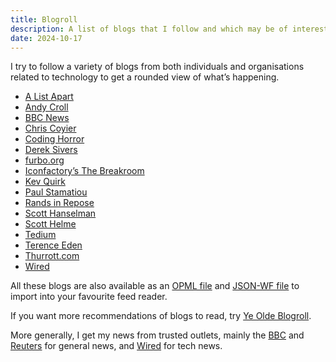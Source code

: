 ```yaml
---
title: Blogroll
description: A list of blogs that I follow and which may be of interest.
date: 2024-10-17
---
```


I try to follow a variety of blogs from both individuals and organisations related to technology to get a rounded view of what’s happening.

* [A List Apart](https://alistapart.com)
* [Andy Croll](https://andycroll.com)
* [BBC News](https://www.bbc.co.uk/news)
* [Chris Coyier](https://chriscoyier.net)
* [Coding Horror](https://blog.codinghorror.com)
* [Derek Sivers](https://sive.rs/blog)
* [furbo.org](https://furbo.org)
* [Iconfactory’s The Breakroom](https://blog.iconfactory.com)
* [Kev Quirk](https://kevquirk.com)
* [Paul Stamatiou](https://paulstamatiou.com)
* [Rands in Repose](https://randsinrepose.com)
* [Scott Hanselman](https://www.hanselman.com/blog/)
* [Scott Helme](https://scotthelme.co.uk)
* [Tedium](https://tedium.co)
* [Terence Eden](https://shkspr.mobi/blog)
* [Thurrott.com](https://www.thurrott.com)
* [Wired](https://www.wired.com)

All these blogs are also available as an [OPML file](/blogroll/rubenarakelyan.opml) and [JSON-WF file](/blogroll/rubenarakelyan.json) to import into your favourite feed reader.

If you want more recommendations of blogs to read, try [Ye Olde Blogroll](https://blogroll.org).

More generally, I get my news from trusted outlets, mainly the [BBC](https://www.bbc.co.uk/news) and [Reuters](https://www.reuters.com) for general news, and [Wired](https://www.wired.com) for tech news.
